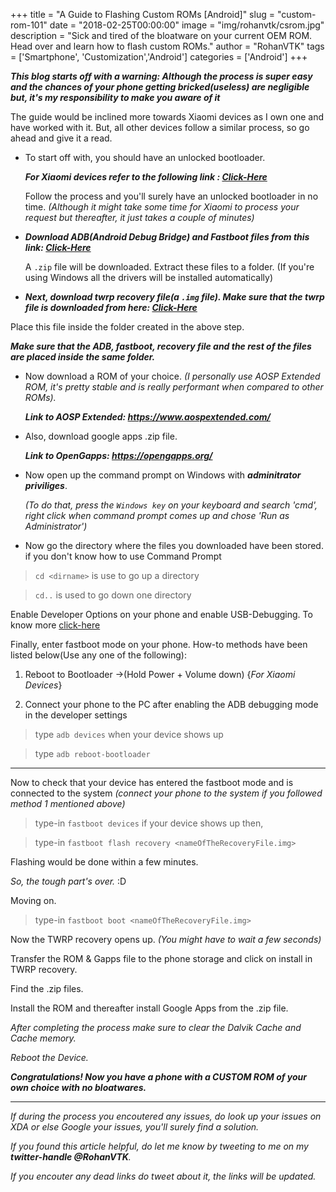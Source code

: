 +++
title = "A Guide to Flashing Custom ROMs [Android]"
slug = "custom-rom-101"
date = "2018-02-25T00:00:00"
image = "img/rohanvtk/csrom.jpg"
description = "Sick and tired of the bloatware on your current OEM ROM. Head over and learn how to flash custom ROMs."
author = "RohanVTK"
tags = ['Smartphone', 'Customization','Android']
categories = ['Android']
+++

**_This blog starts off with a warning: Although the process is super easy and the chances of your phone getting bricked(useless) are negligible but, it's my responsibility to make you aware of it_**

The guide would be inclined more towards Xiaomi devices as I own one and have worked with it. But, all other devices follow a similar process, so go ahead and give it a read.

* To start off with, you should have an unlocked bootloader.

    **_For Xiaomi devices refer to the following link : [Click-Here](https://en.miui.com/unlock/)_**

    Follow the process and you'll surely have an unlocked bootloader in no time.
*(Although it might take some time for Xiaomi to process your request but thereafter, it just takes a couple of minutes)*

* **_Download ADB(Android Debug Bridge) and Fastboot files from this link: [Click-Here](http://rootjunkysdl.com/files/?dir=Adb%20Fastboot%20Files)_**

    A `.zip` file will be downloaded. Extract these files to a folder. (If you're using Windows all the drivers will be installed automatically)

* **_Next, download twrp recovery file(a `.img` file). Make sure that the twrp file is downloaded from here: [Click-Here](https://twrp.me/Devices/)_**

Place this file inside the folder created in the above step.

**_Make sure that the ADB, fastboot, recovery file and the rest of the files are placed inside the same folder._**

* Now download a ROM of your choice. *(I personally use AOSP Extended ROM, it's pretty stable and is really performant when compared to other ROMs).*

    **_Link to AOSP Extended: https://www.aospextended.com/_**

* Also, download google apps .zip file.

    **_Link to OpenGapps: https://opengapps.org/_**

* Now open up the command prompt on Windows with **_adminitrator priviliges_**.

    _(To do that, press the `Windows key` on your keyboard and search 'cmd', right click when command prompt comes up and chose 'Run as Administrator')_

* Now go the directory where the files you downloaded have been stored.
    if you don't know how to use Command Prompt

> `cd <dirname>` is use to go up a directory

> `cd..` is used to go down one directory

Enable Developer Options on your phone and enable USB-Debugging. To know more [click-here](https://www.google.com/search?rlz=1C1CHBD_enIN850IN850&ei=5L_7XI0insTPuw-E0JiIAQ&q=how+to+enable+developer+option+in+android&oq=how+to+enable+developer+option+in+android&gs_l=psy-ab.3..35i39j0j0i20i263j0l4j0i30l3.2954.3254..4277...0.0..0.140.265.0j2......0....1..gws-wiz.......0i71j35i304i39j0i13j0i13i30.0E6WUqzOMPo)

Finally, enter fastboot mode on your phone. How-to methods have been listed below(Use any one of the following):

1. Reboot to Bootloader ->(Hold Power + Volume down)    {*_For Xiaomi Devices_*}

2. Connect your phone to the PC after enabling the ADB debugging mode in the developer settings

> type `adb devices` when your device shows up 

> type `adb reboot-bootloader`

----

Now to check that your device has entered the fastboot mode and is connected to the system _(connect your phone to the system if you followed method 1 mentioned above)_

> type-in `fastboot devices` if your device shows up then,

> type-in `fastboot flash recovery <nameOfTheRecoveryFile.img>`

Flashing would be done within a few minutes.

*So, the tough part's over.* :D

Moving on.

> type-in `fastboot boot <nameOfTheRecoveryFile.img>`

Now the TWRP recovery opens up. _(You might have to wait a few seconds)_

Transfer the ROM & Gapps file to the phone storage and click on install in TWRP recovery.

Find the .zip files.

Install the ROM and thereafter install Google Apps from the .zip file.

_After completing the process make sure to clear the Dalvik Cache and Cache memory._

_Reboot the Device._

**_Congratulations! Now you have a phone with a CUSTOM ROM of your own choice with no bloatwares._**

______

*If during the process you encoutered any issues, do look up your issues on XDA or else Google your issues, you'll surely find a solution.*

*If you found this article helpful, do let me know by tweeting to me on my __twitter-handle @RohanVTK__.*

*If you encouter any dead links do tweet about it, the links will be updated.*

